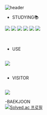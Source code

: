 ![header](https://capsule-render.vercel.app/api?&text=🖥Hi,there?🎈&height=310&color=D3D3D3)





- STUDYING📚
<div align="left">
	<img src="https://img.shields.io/badge/Python-3776AB?style=flat&logo=Python&logoColor=white" />
	<img src="https://img.shields.io/badge/Java-007396?style=flat&logo=Java&logoColor=white" />
	<img src="https://img.shields.io/badge/C-A8B9CC?style=flat&logo=C&logoColor=white" />
	<img src="https://img.shields.io/badge/Mysql-4479A1?style=flat&logo=Mysql&logoColor=white" />
	<img src="https://img.shields.io/badge/HTML5-E34F26?style=flat&logo=HTML5&logoColor=white" />
	<img src="https://img.shields.io/badge/CSS3-1572B6?style=flat&logo=CSS3&logoColor=white" />
</div>
<br>
<br>


- USE <br>
<br>
<img src="https://github-readme-stats.vercel.app/api/top-langs/?username=secons127&layout=compact"><br>
<br>

- VISITOR <br>
<br>
<img src="https://github-readme-stats.vercel.app/api?username=secons127&show_icons=true">
<br>

-BAEKJOON<br>
[![Solved.ac
프로필](http://mazassumnida.wtf/api/v2/generate_badge?boj={SECONS})](https://solved.ac/{SECONS})

